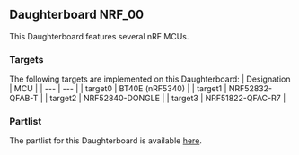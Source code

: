 ## Daughterboard NRF_00
This Daughterboard features several nRF MCUs.

### Targets
The following targets are implemented on this Daughterboard:
| Designation | MCU |
| --- | --- |
| target0 | BT40E (nRF5340) |
| target1 | NRF52832-QFAB-T |
| target2 | NRF52840-DONGLE |
| target3 | NRF51822-QFAC-R7 |

### Partlist
The partlist for this Daughterboard is available [here](https://octopart.com/bom-tool/1QN2uwwk).
